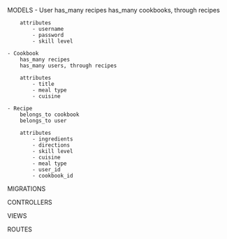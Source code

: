 MODELS
    - User
        has_many recipes
        has_many cookbooks, through recipes

        attributes
            - username
            - password
            - skill level

    - Cookbook
        has_many recipes
        has_many users, through recipes

        attributes
            - title
            - meal type
            - cuisine

    - Recipe
        belongs_to cookbook
        belongs_to user

        attributes
            - ingredients
            - directions
            - skill level
            - cuisine
            - meal type
            - user_id
            - cookbook_id

MIGRATIONS


CONTROLLERS


VIEWS


ROUTES